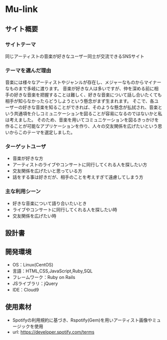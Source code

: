 # Mu-link

## サイト概要
### サイトテーマ
同じアーティストの音楽が好きなユーザー同士が交流できるSNSサイト

### テーマを選んだ理由
音楽には様々なアーティストやジャンルが存在し、メジャーなものからマイナーなものまで多岐に渡ります。
音楽が好きな人は多いですが、仲を深める前に相手の好きな音楽を把握することは難しく、好きな音楽について話し合いたくても相手が知らなかったらどうしようという懸念がまず生まれます。
そこで、各ユーザーの好きな音楽を知ることができれば、そのような懸念が払拭され、音楽という共通項を介しコミュニケーションを図ることが容易になるのではないかと私は考えました。
そのため、音楽を用いてコミュニケーションを図るきっかけを作ることが可能なアプリケーションを作り、人々の交友関係を広げたいという思いからこのテーマを選定しました。

### ターゲットユーザ
- 音楽が好きな方
- アーティストのライブやコンサートに同行してくれる人を探したい方
- 交友関係を広げたいと思っている方
- 話をする事は好きだが、相手のことを考えすぎて遠慮してしまう方

### 主な利用シーン
- 好きな音楽について語り合いたいとき
- ライブやコンサートに同行してくれる人を探したい時
- 交友関係を広げたい時

## 設計書


## 開発環境
- OS：Linux(CentOS)
- 言語：HTML,CSS,JavaScript,Ruby,SQL
- フレームワーク：Ruby on Rails
- JSライブラリ：jQuery
- IDE：Cloud9

## 使用素材
- Spotifyの利用規約に基づき、Rspotify(Gem)を用いアーティスト画像やミュージックを使用
- url: https://developer.spotify.com/terms